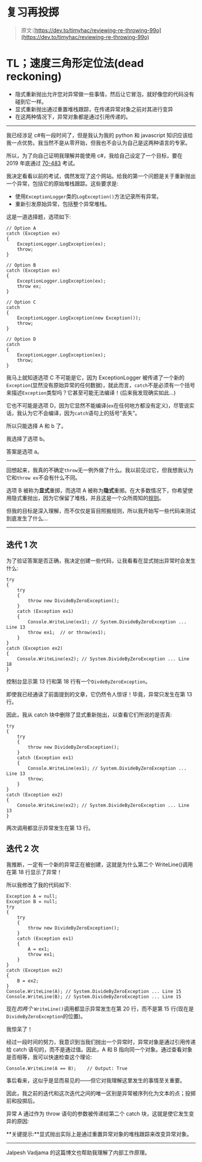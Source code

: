 # 复习再投掷

> 原文:[https://dev.to/timyhac/reviewing-re-throwing-99o](https://dev.to/timyhac/reviewing-re-throwing-99o)

# TL；速度三角形定位法(dead reckoning)

*   隐式重新抛出允许您对异常做一些事情，然后让它冒泡，就好像您的代码没有碰到它一样。
*   显式重新抛出通过重置堆栈跟踪，在传递异常对象之前对其进行变异
*   在这两种情况下，异常对象都是通过引用传递的。

* * *

我已经涉足 c#有一段时间了，但是我认为我的 python 和 javascript 知识应该给我一点优势。我当然不是从零开始，但我也不会认为自己是这两种语言的专家。

所以，为了向自己证明我理解并能使用 c#，我给自己设定了一个目标，要在 2019 年底通过 [70-483](https://www.microsoft.com/en-us/learning/exam-70-483.aspx) 考试。

我决定看看以前的考试，偶然发现了这个网站。给我的第一个问题是关于重新抛出一个异常，包括它的原始堆栈跟踪。这些要求是:

*   使用`ExceptionLogger`类的`LogException()`方法记录所有异常。
*   重新引发原始异常，包括整个异常堆栈。

这是一道选择题，选项如下:

```
// Option A
catch (Exception ex)
{
    ExceptionLogger.LogException(ex);
    throw;
}

// Option B
catch (Exception ex)
{
    ExceptionLogger.LogException(ex);
    throw ex;
}

// Option C
catch
{
    ExceptionLogger.LogException(new Exception());
    throw;
}

// Option D
catch
{
    ExceptionLogger.LogException(ex);
    throw;
} 
```

我马上就知道选项 C 不可能是它，因为 ExceptionLogger 被传递了一个新的`Exception`(显然没有原始异常的任何数据)，就此而言，`catch`不是必须有一个括号来描述`Exception`类型吗？它甚至可能无法编译！(后来我发现确实如此...)

它也不可能是选项 D，因为它显然不能编译(`ex`在任何地方都没有定义)，尽管说实话，我认为它不会编译，因为`catch`语句上的括号“丢失”。

所以只能选择 A 和 b 了。

我选择了选项 b。

答案是选项 a。

* * *

回想起来，我真的不确定`throw`无一例外做了什么。我以前见过它，但我想我认为它和`throw ex`不会有什么不同。

选项 B 被称为**显式**重掷，而选项 A 被称为**隐式**重掷。在大多数情况下，你希望使用隐式重抛出，因为它保留了堆栈，并且这是一个众所周知的[规则](https://docs.microsoft.com/en-us/previous-versions/visualstudio/visual-studio-2012/ms182363(v=vs.110))。

但我的目标是深入理解，而不仅仅是盲目照搬规则，所以我开始写一些代码来测试到底发生了什么...

* * *

## [](#iteration-1)迭代 1 次

为了验证答案是否正确，我决定创建一些代码，让我看看在显式抛出异常时会发生什么:

```
try
{
    try
    {
        throw new DivideByZeroException();
    }
    catch (Exception ex1)
    {
        Console.WriteLine(ex1); // System.DivideByZeroException ... Line 13
        throw ex1;  // or throw(ex1);
    }
}
catch (Exception ex2)
{
    Console.WriteLine(ex2); // System.DivideByZeroException ... Line 18
} 
```

控制台显示第 13 行和第 18 行有一个`DivdeByZeroException`。

即使我已经通读了前面提到的文章，它仍然令人惊讶！毕竟，异常只发生在第 13 行。

因此，我从 catch 块中删除了显式重新抛出，以查看它们所说的是否真:

```
try
{
    try
    {
        throw new DivideByZeroException();
    }
    catch (Exception ex1)
    {
        Console.WriteLine(ex1); // System.DivideByZeroException ... Line 13
        throw;
    }
}
catch (Exception ex2)
{
    Console.WriteLine(ex2); // System.DivideByZeroException ... Line 13
} 
```

两次调用都显示异常发生在第 13 行。

## [](#iteration-2)迭代 2 次

我推断，一定有一个新的异常正在被创建，这就是为什么第二个 WriteLine()调用在第 18 行显示了异常！

所以我修改了我的代码如下:

```
Exception A = null;
Exception B = null;
try
{
    try
    {
        throw new DivideByZeroException();
    }
    catch (Exception ex1)
    {
        A = ex1;
        throw ex1;
    }
}
catch (Exception ex2)
{
    B = ex2;
}
Console.WriteLine(A); // System.DivideByZeroException ... Line 15
Console.WriteLine(B); // System.DivideByZeroException ... Line 15 
```

现在*的两个* `WriteLine()`调用都显示异常发生在第 20 行，而不是第 15 行(现在是`DivideByZeroException`的位置)。

我惊呆了！

经过一段时间的努力，我意识到当我们抛出一个异常时，异常对象是通过引用传递给 catch 语句的，而不是通过值。因此，A 和 B 指向同一个对象。通过查看对象是否相等，我可以快速检查这个理论:

```
Console.WriteLine(A == B);    // Output: True 
```

事后看来，这似乎是显而易见的——但它对我理解这里发生的事情至关重要。

因此，我之前的迭代和这次迭代之间的唯一区别是异常被序列化为文本的点；投掷前和投掷后。

异常 A 通过作为 throw 语句的参数被传递给第二个 catch 块，这就是使它发生变异的原因:

**关键提示:**显式抛出实际上是通过重置异常对象的堆栈跟踪来改变异常对象。

* * *

Jalpesh Vadjama 的这篇博文也帮助我理解了内部工作原理。